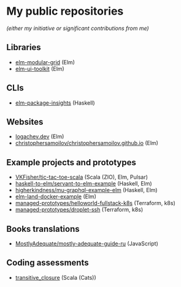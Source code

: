 # My public repositories

_(either my initiative or significant contributions from me)_

## Libraries

- [elm-modular-grid](https://github.com/vladimirlogachev/elm-modular-grid) (Elm)
- [elm-ui-toolkit](https://github.com/vladimirlogachev/elm-ui-toolkit) (Elm)

## CLIs

- [elm-package-insights](https://github.com/vladimirlogachev/elm-package-insights) (Haskell)

## Websites

- [logachev.dev](https://github.com/vladimirlogachev/logachev.dev) (Elm)
- [christophersamoilov/christophersamoilov.github.io](https://github.com/christophersamoilov/christophersamoilov.github.io) (Elm)

## Example projects and prototypes

- [VKFisher/tic-tac-toe-scala](https://github.com/VKFisher/tic-tac-toe-scala) (Scala (ZIO), Elm, Pulsar)
- [haskell-to-elm/servant-to-elm-example](https://github.com/haskell-to-elm/servant-to-elm-example) (Haskell, Elm)
- [higherkindness/mu-graphql-example-elm](https://github.com/higherkindness/mu-graphql-example-elm) (Haskell, Elm)
- [elm-land-docker-example](https://github.com/vladimirlogachev/elm-land-docker-example) (Elm)
- [managed-prototypes/helloworld-fullstack-k8s](https://github.com/managed-prototypes/helloworld-fullstack-k8s) (Terraform, k8s)
- [managed-prototypes/droplet-ssh](https://github.com/managed-prototypes/droplet-ssh) (Terraform, k8s)

## Books translations

- [MostlyAdequate/mostly-adequate-guide-ru](https://github.com/MostlyAdequate/mostly-adequate-guide-ru) (JavaScript)

## Coding assessments

- [transitive_closure](https://github.com/vladimirlogachev/transitive_closure) (Scala (Cats))
